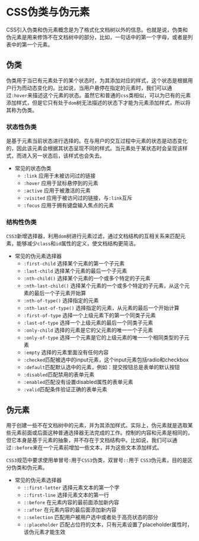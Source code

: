 # CSS伪类与伪元素

CSS引入伪类和伪元素概念是为了格式化文档树以外的信息。也就是说，伪类和伪元素是用来修饰不在文档树中的部分，比如，一句话中的第一个字母，或者是列表中的第一个元素。

## 伪类
伪类用于当已有元素处于的某个状态时，为其添加对应的样式，这个状态是根据用户行为而动态变化的。比如说，当用户悬停在指定的元素时，我们可以通过`:hover`来描述这个元素的状态。虽然它和普通的`css`类相似，可以为已有的元素添加样式，但是它只有处于`dom`树无法描述的状态下才能为元素添加样式，所以将其称为伪类。

### 状态性伪类
是基于元素当前状态进行选择的。在与用户的交互过程中元素的状态是动态变化的，因此该元素会根据其状态呈现不同的样式。当元素处于某状态时会呈现该样式，而进入另一状态后，该样式也会失去。
* 常见的状态伪类
    * `:link` 应用于未被访问过的链接
    * `:hover` 应用于鼠标悬停到的元素
    * `:active` 应用于被激活的元素
    * `:visited` 应用于被访问过的链接，与`:link`互斥
    * `:focus` 应用于拥有键盘输入焦点的元素

### 结构性伪类
`CSS3`新增选择器，利用`dom`树进行元素过滤，通过文档结构的互相关系来匹配元素，能够减少`class`和`id`属性的定义，使文档结构更简洁。
* 常见的伪元素选择器
    * `:first-child` 选择某个元素的第一个子元素
    * `:last-child` 选择某个元素的最后一个子元素
    * `:nth-child()` 选择某个元素的一个或多个特定的子元素
    * `:nth-last-child()` 选择某个元素的一个或多个特定的子元素，从这个元素的最后一个子元素开始算
    * `:nth-of-type()` 选择指定的元素
    * `:nth-last-of-type()` 选择指定的元素，从元素的最后一个开始计算
    * `:first-of-type` 选择一个上级元素下的第一个同类子元素
    * `:last-of-type` 选择一个上级元素的最后一个同类子元素
    * `:only-child` 选择的元素是它的父元素的唯一一个子元素
    * `:only-of-type` 选择一个元素是它的上级元素的唯一一个相同类型的子元素
    * `:empty` 选择的元素里面没有任何内容
    * `:checked`匹配被选中的input元素，这个input元素包括radio和checkbox
    * `:default`匹配默认选中的元素，例如：提交按钮总是表单的默认按钮
    * `:disabled`匹配禁用的表单元素
    * `:enabled`匹配没有设置disabled属性的表单元素
    * `:valid`匹配条件验证正确的表单元素

## 伪元素
用于创建一些不在文档树中的元素，并为其添加样式。实际上，伪元素就是选取某些元素前面或后面这种普通选择器无法完成的工作。控制的内容和元素是相同的，但它本身是基于元素的抽象，并不存在于文档结构中。比如说，我们可以通过`::before`来在一个元素前增加一些文本，并为这些文本添加样式。  

`CSS3`规范中要求使用单冒号`:`用于`CSS3`伪类，双冒号`::`用于 `CSS3`伪元素，目的是区分伪类和伪元素。
* 常见的伪元素选择器
    * `::first-letter` 选择元素文本的第一个字
    * `::first-line` 选择元素文本的第一行
    * `::before` 在元素内容的最前面添加新内容
    * `::after` 在元素内容的最后面添加新内容
    * `::selection` 匹配用户被用户选中或者处于高亮状态的部分
    * `::placeholder` 匹配占位符的文本，只有元素设置了placeholder属性时，该伪元素才能生效

